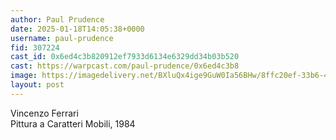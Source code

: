 ```yaml
---
author: Paul Prudence
date: 2025-01-18T14:05:38+0000
username: paul-prudence
fid: 307224
cast_id: 0x6ed4c3b820912ef7933d6134e6329dd34b03b520
cast: https://warpcast.com/paul-prudence/0x6ed4c3b8
image: https://imagedelivery.net/BXluQx4ige9GuW0Ia56BHw/8ffc20ef-33b6-4f74-50da-25ad8eb92600/original
layout: post
---
```

Vincenzo Ferrari  
Pittura a Caratteri Mobili, 1984  

<img src='https://imagedelivery.net/BXluQx4ige9GuW0Ia56BHw/8ffc20ef-33b6-4f74-50da-25ad8eb92600/original' alt='' referrerpolicy='no-referrer'/>